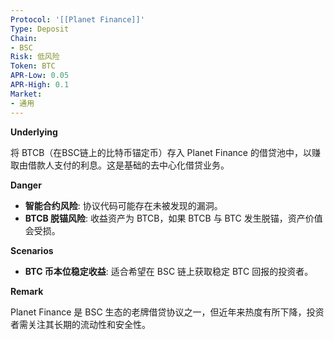 ```yaml
---
Protocol: '[[Planet Finance]]'
Type: Deposit
Chain:
- BSC
Risk: 低风险
Token: BTC
APR-Low: 0.05
APR-High: 0.1
Market:
- 通用
---
```

**Underlying**

将 BTCB（在BSC链上的比特币锚定币）存入 Planet Finance 的借贷池中，以赚取由借款人支付的利息。这是基础的去中心化借贷业务。

**Danger**

- **智能合约风险**: 协议代码可能存在未被发现的漏洞。
- **BTCB 脱锚风险**: 收益资产为 BTCB，如果 BTCB 与 BTC 发生脱锚，资产价值会受损。

**Scenarios**

- **BTC 币本位稳定收益**: 适合希望在 BSC 链上获取稳定 BTC 回报的投资者。

**Remark**

Planet Finance 是 BSC 生态的老牌借贷协议之一，但近年来热度有所下降，投资者需关注其长期的流动性和安全性。
